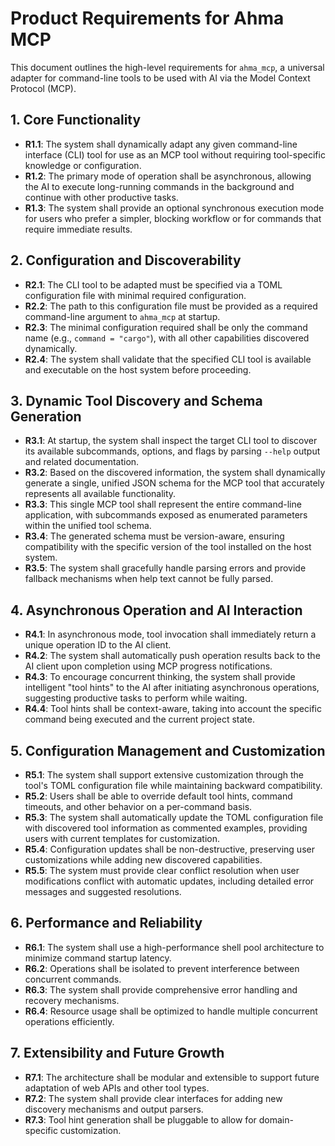 # Product Requirements for Ahma MCP

This document outlines the high-level requirements for `ahma_mcp`, a universal adapter for command-line tools to be used with AI via the Model Context Protocol (MCP).

## 1. Core Functionality

- **R1.1**: The system shall dynamically adapt any given command-line interface (CLI) tool for use as an MCP tool without requiring tool-specific knowledge or configuration.
- **R1.2**: The primary mode of operation shall be asynchronous, allowing the AI to execute long-running commands in the background and continue with other productive tasks.
- **R1.3**: The system shall provide an optional synchronous execution mode for users who prefer a simpler, blocking workflow or for commands that require immediate results.

## 2. Configuration and Discoverability

- **R2.1**: The CLI tool to be adapted must be specified via a TOML configuration file with minimal required configuration.
- **R2.2**: The path to this configuration file must be provided as a required command-line argument to `ahma_mcp` at startup.
- **R2.3**: The minimal configuration required shall be only the command name (e.g., `command = "cargo"`), with all other capabilities discovered dynamically.
- **R2.4**: The system shall validate that the specified CLI tool is available and executable on the host system before proceeding.

## 3. Dynamic Tool Discovery and Schema Generation

- **R3.1**: At startup, the system shall inspect the target CLI tool to discover its available subcommands, options, and flags by parsing `--help` output and related documentation.
- **R3.2**: Based on the discovered information, the system shall dynamically generate a single, unified JSON schema for the MCP tool that accurately represents all available functionality.
- **R3.3**: This single MCP tool shall represent the entire command-line application, with subcommands exposed as enumerated parameters within the unified tool schema.
- **R3.4**: The generated schema must be version-aware, ensuring compatibility with the specific version of the tool installed on the host system.
- **R3.5**: The system shall gracefully handle parsing errors and provide fallback mechanisms when help text cannot be fully parsed.

## 4. Asynchronous Operation and AI Interaction

- **R4.1**: In asynchronous mode, tool invocation shall immediately return a unique operation ID to the AI client.
- **R4.2**: The system shall automatically push operation results back to the AI client upon completion using MCP progress notifications.
- **R4.3**: To encourage concurrent thinking, the system shall provide intelligent "tool hints" to the AI after initiating asynchronous operations, suggesting productive tasks to perform while waiting.
- **R4.4**: Tool hints shall be context-aware, taking into account the specific command being executed and the current project state.

## 5. Configuration Management and Customization

- **R5.1**: The system shall support extensive customization through the tool's TOML configuration file while maintaining backward compatibility.
- **R5.2**: Users shall be able to override default tool hints, command timeouts, and other behavior on a per-command basis.
- **R5.3**: The system shall automatically update the TOML configuration file with discovered tool information as commented examples, providing users with current templates for customization.
- **R5.4**: Configuration updates shall be non-destructive, preserving user customizations while adding new discovered capabilities.
- **R5.5**: The system must provide clear conflict resolution when user modifications conflict with automatic updates, including detailed error messages and suggested resolutions.

## 6. Performance and Reliability

- **R6.1**: The system shall use a high-performance shell pool architecture to minimize command startup latency.
- **R6.2**: Operations shall be isolated to prevent interference between concurrent commands.
- **R6.3**: The system shall provide comprehensive error handling and recovery mechanisms.
- **R6.4**: Resource usage shall be optimized to handle multiple concurrent operations efficiently.

## 7. Extensibility and Future Growth

- **R7.1**: The architecture shall be modular and extensible to support future adaptation of web APIs and other tool types.
- **R7.2**: The system shall provide clear interfaces for adding new discovery mechanisms and output parsers.
- **R7.3**: Tool hint generation shall be pluggable to allow for domain-specific customization.
